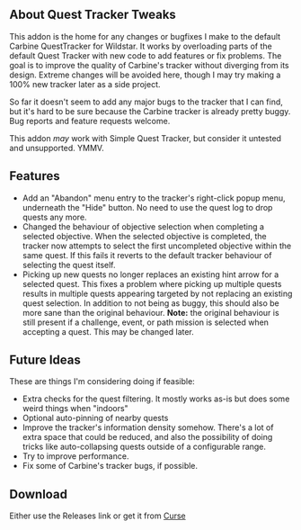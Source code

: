 ## About Quest Tracker Tweaks

This addon is the home for any changes or bugfixes I make to the default Carbine QuestTracker for Wildstar.  It works by overloading parts of the default Quest Tracker with new code to add features or fix problems.  The goal is to improve the quality of Carbine's tracker without diverging from its design.  Extreme changes will be avoided here, though I may try making a 100% new tracker later as a side project.

So far it doesn't seem to add any major bugs to the tracker that I can find, but it's hard to be sure because the Carbine tracker is already pretty buggy.  Bug reports and feature requests welcome.

This addon *may* work with Simple Quest Tracker, but consider it untested and unsupported.  YMMV.

## Features

* Add an "Abandon" menu entry to the tracker's right-click popup menu, underneath the "Hide" button.  No need to use the quest log to drop quests any more.
* Changed the behaviour of objective selection when completing a selected objective.  When the selected objective is completed, the tracker now attempts to select the first uncompleted objective within the same quest.  If this fails it reverts to the default tracker behaviour of selecting the quest itself.
* Picking up new quests no longer replaces an existing hint arrow for a selected quest.  This fixes a problem where picking up multiple quests results in multiple quests appearing targeted by not replacing an existing quest selection.  In addition to not being as buggy, this should also be more sane than the original behaviour.  **Note:**  the original behaviour is still present if a challenge, event, or path mission is selected when accepting a quest.  This may be changed later.


## Future Ideas
These are things I'm considering doing if feasible:
* Extra checks for the quest filtering.  It mostly works as-is but does some weird things when "indoors"
* Optional auto-pinning of nearby quests
* Improve the tracker's information density somehow.  There's a lot of extra space that could be reduced, and also the possibility of doing tricks like auto-collapsing quests outside of a configurable range.
* Try to improve performance.
* Fix some of Carbine's tracker bugs, if possible.

## Download

Either use the Releases link or get it from [Curse](http://www.curse.com/ws-addons/wildstar/237916-quest-tracker-tweaks)
